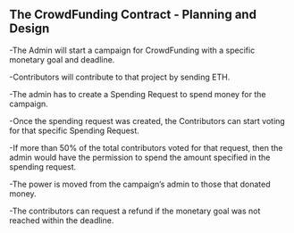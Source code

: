
 ## The CrowdFunding Contract - Planning and Design

-The Admin will start a campaign for CrowdFunding with a specific monetary goal and
deadline.

-Contributors will contribute to that project by sending ETH.

-The admin has to create a Spending Request to spend money for the campaign.

-Once the spending request was created, the Contributors can start voting for that
specific Spending Request.

-If more than 50% of the total contributors voted for that request, then the admin would
have the permission to spend the amount specified in the spending request.

-The power is moved from the campaign’s admin to those that donated money.

-The contributors can request a refund if the monetary goal was not reached within the
deadline.

 



